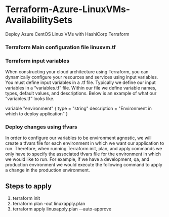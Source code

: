 # Terraform-Azure-LinuxVMs-AvailabilitySets
Deploy Azure CentOS Linux VMs with HashiCorp Terraform

### Terraform Main configuration file linuxvm.tf
### Terraform input variables
When constructing your cloud architecture using Terraform, you can dynamically configure your resources and services using input variables. You must define input variables in a .tf file. Typically we define our input variables in a “variables.tf” file. Within our file we define variable names, types, default values, and descriptions. Below is an example of what our “variables.tf” looks like.

variable "environment" {
 type = "string"
 description = "Environment in which to deploy application"
 }
 
### Deploy changes using tfvars
In order to configure our variables to be environment agnostic, we will create a tfvars file for each environment in which we want our application to run. Therefore, when running Terraform init, plan, and apply commands we only have to specify the associated tfvars file for the environment in which we would like to run. For example, if we have a development, qa, and production environment we would execute the following command to apply a change in the production environment.
## Steps to apply
1) terraform init
2) terraform plan -out linuxapply.plan
3) terraform apply linuxapply.plan --auto-approve
